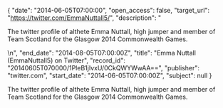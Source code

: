 {
  "date": "2014-06-05T07:00:00", 
  "open_access": false, 
  "target_url": "https://twitter.com/EmmaNuttall5/", 
  "description": "<p>The twitter profile of althete Emma Nuttall, high jumper and member of Team Scotland for the Glasgow 2014 Commonwealth Games.</p>\n", 
  "end_date": "2014-08-05T07:00:00Z", 
  "title": "Emma Nuttall (EmmaNuttall5) on Twitter", 
  "record_id": "20140605T070000/1PleB1jIvxU/0CkQWYWwAA==", 
  "publisher": "twitter.com", 
  "start_date": "2014-06-05T07:00:00Z", 
  "subject": null
}

<p>The twitter profile of althete Emma Nuttall, high jumper and member of Team Scotland for the Glasgow 2014 Commonwealth Games.</p>
